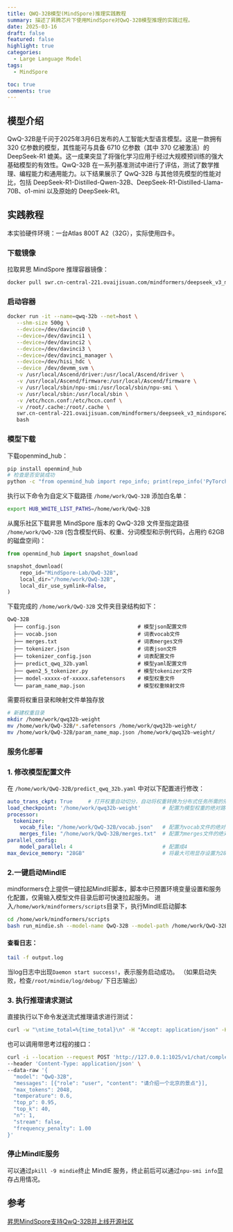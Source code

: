 ```yaml
---
title: QWQ-32B模型(MindSpore)推理实践教程
summary: 描述了昇腾芯片下使用MindSpore对QwQ-32B模型推理的实践过程。
date: 2025-03-16
draft: false
featured: false
highlight: true
categories:
  - Large Language Model
tags:
  - MindSpore

toc: true
comments: true
---
```


## 模型介绍
QwQ-32B是千问于2025年3月6日发布的人工智能大型语言模型。这是一款拥有 320 亿参数的模型，其性能可与具备 6710 亿参数（其中 370 亿被激活）的 DeepSeek-R1 媲美。这一成果突显了将强化学习应用于经过大规模预训练的强大基础模型的有效性。QwQ-32B 在一系列基准测试中进行了评估，测试了数学推理、编程能力和通用能力。以下结果展示了 QwQ-32B 与其他领先模型的性能对比，包括 DeepSeek-R1-Distilled-Qwen-32B、DeepSeek-R1-Distilled-Llama-70B、o1-mini 以及原始的 DeepSeek-R1。

## 实践教程

本实验硬件环境：一台Atlas 800T A2（32G），实际使用四卡。
### 下载镜像
拉取昇思 MindSpore 推理容器镜像：
```bash
docker pull swr.cn-central-221.ovaijisuan.com/mindformers/deepseek_v3_mindspore2.5.0-infer:20250217
```
### 启动容器
```bash
docker run -it --name=qwq-32b --net=host \
   --shm-size 500g \
   --device=/dev/davinci0 \
   --device=/dev/davinci1 \
   --device=/dev/davinci2 \
   --device=/dev/davinci3 \
   --device=/dev/davinci_manager \
   --device=/dev/hisi_hdc \
   --device /dev/devmm_svm \
   -v /usr/local/Ascend/driver:/usr/local/Ascend/driver \
   -v /usr/local/Ascend/firmware:/usr/local/Ascend/firmware \
   -v /usr/local/sbin/npu-smi:/usr/local/sbin/npu-smi \
   -v /usr/local/sbin:/usr/local/sbin \
   -v /etc/hccn.conf:/etc/hccn.conf \
   -v /root/.cache:/root/.cache \
   swr.cn-central-221.ovaijisuan.com/mindformers/deepseek_v3_mindspore2.5.0-infer:20250217 \
   bash
```
### 模型下载
下载openmind_hub：
```bash
pip install openmind_hub
# 检查是否安装成功
python -c "from openmind_hub import repo_info; print(repo_info('PyTorch-NPU/t5_small'))"
```
执行以下命令为自定义下载路径 `/home/work/QwQ-32B` 添加白名单：
```bash
export HUB_WHITE_LIST_PATHS=/home/work/QwQ-32B
```
从魔乐社区下载昇思 MindSpore 版本的 QwQ-32B 文件至指定路径 `/home/work/QwQ-32B` (包含模型代码、权重、分词模型和示例代码，占用约 62GB 的磁盘空间)：
```python
from openmind_hub import snapshot_download

snapshot_download(
    repo_id="MindSpore-Lab/QwQ-32B",
    local_dir="/home/work/QwQ-32B",
    local_dir_use_symlink=False,
)
```

下载完成的 `/home/work/QwQ-32B` 文件夹目录结构如下：

```
QwQ-32B
  ├── config.json                         # 模型json配置文件
  ├── vocab.json                          # 词表vocab文件
  ├── merges.txt                          # 词表merges文件
  ├── tokenizer.json                      # 词表json文件
  ├── tokenizer_config.json               # 词表配置文件
  ├── predict_qwq_32b.yaml                # 模型yaml配置文件
  ├── qwen2_5_tokenizer.py                # 模型tokenizer文件
  ├── model-xxxxx-of-xxxxx.safetensors    # 模型权重文件
  └── param_name_map.json                 # 模型权重映射文件
```
需要将权重目录和映射文件单独存放
```bash
# 新建权重目录
mkdir /home/work/qwq32b-weight
mv /home/work/QwQ-32B/*.safetensors /home/work/qwq32b-weight/
mv /home/work/QwQ-32B/param_name_map.json /home/work/qwq32b-weight/
```
### 服务化部署
### 1. 修改模型配置文件

在 `/home/work/QwQ-32B/predict_qwq_32b.yaml` 中对以下配置进行修改：

```yaml
auto_trans_ckpt: True     # 打开权重自动切分，自动将权重转换为分布式任务所需的形式
load_checkpoint: '/home/work/qwq32b-weight'       # 配置为模型权重的绝对路径
processor:
  tokenizer:
	vocab_file: "/home/work/QwQ-32B/vocab.json"   # 配置为vocab文件的绝对路径
	merges_file: "/home/work/QwQ-32B/merges.txt"  # 配置为merges文件的绝对路径
parallel_config:
	model_parallel: 4                             # 配置成4
max_device_memory: "28GB"                         # 将最大可用显存设置为28GB
```

### 2.一键启动MindIE

mindformers仓上提供一键拉起MindIE脚本，脚本中已预置环境变量设置和服务化配置，仅需输入模型文件目录后即可快速拉起服务。
进入`/home/work/mindformers/scripts`目录下，执行MindIE启动脚本

```bash
cd /home/work/mindformers/scripts
bash run_mindie.sh --model-name QwQ-32B --model-path /home/work/QwQ-32B --max-prefill-batch-size 1
```
#### 查看日志：
```bash
tail -f output.log
```
当log日志中出现`Daemon start success!`，表示服务启动成功。
（如果启动失败，检查`/root/mindie/log/debug/` 下日志输出）

### 3. 执行推理请求测试
直接执行以下命令发送流式推理请求进行测试：
```bash
curl -w "\ntime_total=%{time_total}\n" -H "Accept: application/json" -H "Content-type: application/json" -X POST -d '{"inputs": "请介绍一个北京的景点", "parameters": {"do_sample": false, "max_new_tokens": 128}, "stream": false}' http://127.0.0.1:1025/generate_stream &
```
也可以调用带思考过程的接口：
```bash
curl -i --location --request POST 'http://127.0.0.1:1025/v1/chat/completions' \
--header 'Content-Type: application/json' \
--data-raw '{
  "model": "QwQ-32B",
  "messages": [{"role": "user", "content": "请介绍一个北京的景点"}],
  "max_tokens": 2048,
  "temperature": 0.6,
  "top_p": 0.95,
  "top_k": 40,
  "n": 1,
  "stream": false,
  "frequency_penalty": 1.00
}'
```

### 停止MindIE服务
可以通过`pkill -9 mindie`终止 MindIE 服务，终止前后可以通过`npu-smi info`显存占用情况。

## 参考
[昇思MindSpore支持QwQ-32B并上线开源社区](https://mp.weixin.qq.com/s/f4esIyrEyl1VhVtlwemCVQ)
